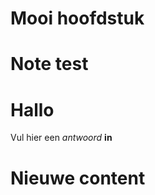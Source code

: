 # Mooi hoofdstuk

<Note title="test">
  
# Note test

</Note>

<ShortExercise id="T8XGJPP3zuHAbd6RYR9v" title="korte opdracht">
  
  # Hallo
  
  Vul hier een *antwoord* **in**
  
</ShortExercise>


# Nieuwe content
